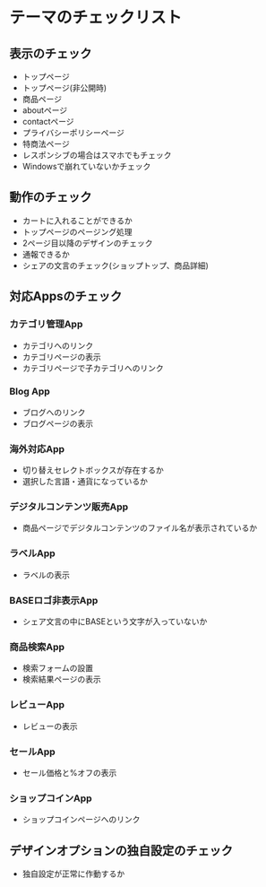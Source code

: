# テーマのチェックリスト

## 表示のチェック

- トップページ
- トップページ(非公開時)
- 商品ページ
- aboutページ
- contactページ
- プライバシーポリシーページ
- 特商法ページ
- レスポンシブの場合はスマホでもチェック
- Windowsで崩れていないかチェック

## 動作のチェック

- カートに入れることができるか
- トップページのページング処理
- 2ページ目以降のデザインのチェック
- 通報できるか
- シェアの文言のチェック(ショップトップ、商品詳細)

## 対応Appsのチェック

### カテゴリ管理App

- カテゴリへのリンク
- カテゴリページの表示
- カテゴリページで子カテゴリへのリンク

### Blog App

- ブログへのリンク
- ブログページの表示

### 海外対応App

- 切り替えセレクトボックスが存在するか
- 選択した言語・通貨になっているか

### デジタルコンテンツ販売App

- 商品ページでデジタルコンテンツのファイル名が表示されているか

### ラベルApp

- ラベルの表示

### BASEロゴ非表示App

- シェア文言の中にBASEという文字が入っていないか

### 商品検索App

- 検索フォームの設置
- 検索結果ページの表示

### レビューApp

- レビューの表示

### セールApp

- セール価格と%オフの表示

### ショップコインApp

- ショップコインページへのリンク

## デザインオプションの独自設定のチェック

- 独自設定が正常に作動するか

